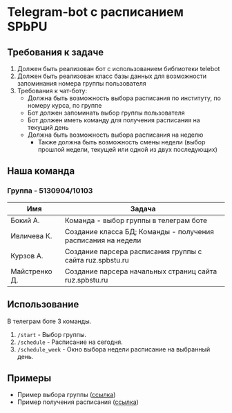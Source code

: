 # Telegram-bot с расписанием SPbPU

## Требования к задаче
1. Должен быть реализован бот с использованием библиотеки telebot
2. Должен быть реализован класс базы данных для возможности запоминания номера группы пользователя
3. Требования к чат-боту:
    - Должна быть возможность выбора расписания по институту, по номеру курса, по группе
    - Бот должен запоминать выбор группы пользователя
    - Бот должен иметь команду для получения расписания на текущий день
    - Должна быть возможность выбора расписания на неделю
      - Также должна быть возможность смены недели (выбор прошлой недели, текущей или одной из двух последующих)

## Наша команда

### Группа - 5130904/10103

| Имя | Задача |
------------|---------|
| Бокий А. | Команда - выбор группы в телеграм боте |
| Ивличева К. | Создание класса БД; Команды - получения расписания на недели |
| Курзов А. | Создание парсера расписания группы с сайта ruz.spbstu.ru |
| Майстренко Д. | Создание парсера начальных страниц сайта ruz.spbstu.ru |

## Использование

В телеграм боте 3 команды.

1. `/start` - Выбор группы.
2. `/schedule` - Расписание на сегодня.
3. `/schedule_week` - Окно выбора недели расписание на выбранный день. 

## Примеры

- Пример выбора группы ([ссылка](./docs/choose_group_ex.md))
- Пример получения расписания ([ссылка](./docs/schedule_output_ex.md))


